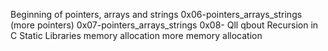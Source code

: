 Beginning of pointers, arrays and strings
0x06-pointers_arrays_strings (more pointers)
0x07-pointers_arrays_strings
0x08- Qll qbout Recursion in C
Static Libraries
memory allocation
more memory allocation
